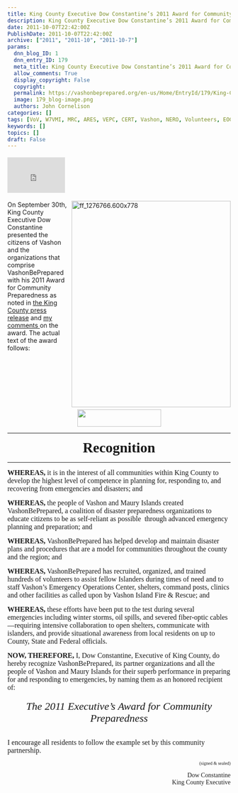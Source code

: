```yaml
---
title: King County Executive Dow Constantine’s 2011 Award for Community Preparedness to VashonBePrepared
description: King County Executive Dow Constantine’s 2011 Award for Community Preparedness to VashonBePrepared
date: 2011-10-07T22:42:00Z
PublishDate: 2011-10-07T22:42:00Z
archive: ["2011", "2011-10", "2011-10-7"]
params:
  dnn_blog_ID: 1
  dnn_entry_ID: 179
  meta_title: King County Executive Dow Constantine’s 2011 Award for Community Preparedness to VashonBePrepared
  allow_comments: True
  display_copyright: False
  copyright:
  permalink: https://vashonbeprepared.org/en-us/Home/EntryId/179/King-County-Executive-Dow-Constantine-rsquo-s-2011-Award-for-Community-Preparedness-to-VashonBePrepared
  image: 179_blog-image.png
  authors: John Cornelison
categories: []
tags: [VoV, W7VMI, MRC, ARES, VEPC, CERT, Vashon, NERO, Volunteers, EOC, VashonBePrepared, VMIRC, VIFR]
keywords: []
topics: []
draft: False
---
```


<div class="wlWriterHeaderFooter" style="padding-bottom: 4px; margin: 0px; padding-left: 0px; padding-right: 0px; float: none; padding-top: 4px;"><iframe src="http://www.facebook.com/widgets/like.php?href=http://vashoneoc.org/Blogs/VashonPreparedness/tabid/164/EntryId/179/King-County-Executive-Dow-Constantine-rsquo-s-2011-Award-for-Community-Preparedness-to-VashonBePrepared.aspx" frameborder="0" scrolling="no" style="width: 130px; height: 80px;border: medium none;"></iframe></div>
<p><a href="./images/179/Kin.-VashonBePrepared-and-the-Carnation-_D149-ff_1276766.600x778_2.jpg"><img width="359" height="465" title="ff_1276766.600x778" style="background-image: none;   margin: 0px 0px 5px 5px; padding-left: 0px; padding-right: 0px; display: inline; float: right;   padding-top: 0px;border: 0px solid;" alt="ff_1276766.600x778" src="./images/179/Kin.-VashonBePrepared-and-the-Carnation-_D149-ff_1276766.600x778_thumb.jpg" /></a>On September 30th, King County Executive Dow Constantine presented the citizens of Vashon and the organizations that comprise VashonBePrepared with his 2011 Award for Community Preparedness as noted in <a href="/Blogs/VashonPreparedness/tabid/164/EntryId/178/VashonBePrepared-and-Carnation-Duvall-Citizen-Corps-Council-recognized-for-preparedness-and-response-efforts.aspx" target="_blank">the King County press release</a>&nbsp;and <a href="http://vashoneoc.org/Blogs/VashonPreparedness/tabid/164/EntryId/185/King-County-Executive-Dow-Constantine-Recognizes-Vashon-with-Inaugural-Community-Preparedness-Award.aspx">my comments </a>on the award. The actual text of the award follows:</p>
<p>&nbsp;</p>
<p><span style="font-family: times new roman;"><img alt="" width="189" height="39" style="display: block; float: none; margin-left: auto; margin-right: auto;" src="./images/178/004587f1eff0_CF77-clip_image001_2.gif" /></span></p>
<p><span style="font-family: times new roman;"></span><hr />
</p>
<p style="text-align: center;"><strong><span style="font-family: times new roman; font-size: 32px;">Recognition</span></strong></p>
<span style="font-family: times new roman;"><hr />
</span>
<p><span style="font-family: times new roman; font-size: 16px;"><b>WHEREAS, </b>it is in the interest of all communities within King County to develop the highest level of competence in planning for, responding to, and recovering from emergencies and disasters; and</span></p>
<p><span style="font-family: times new roman; font-size: 16px;"><b>WHEREAS, </b>the people of Vashon and Maury Islands created<b> </b>VashonBePrepared, a coalition of disaster preparedness organizations to educate citizens to be as self-reliant as possible&nbsp; through advanced emergency planning and preparation; and</span></p>
<p><span style="font-family: times new roman; font-size: 16px;"><b>WHEREAS, </b>VashonBePrepared has helped develop and maintain disaster plans and procedures that are a model for communities throughout the county and the region; and</span></p>
<p><span style="font-family: times new roman; font-size: 16px;"><strong>WHEREAS,</strong> VashonBePrepared has recruited, organized, and trained hundreds of volunteers to assist fellow Islanders during times of need and to staff Vashon&rsquo;s Emergency Operations Center, shelters, command posts, clinics and other facilities as called upon by Vashon Island Fire &amp; Rescue; and</span></p>
<p><span style="font-family: times new roman; font-size: 16px;"><b>WHEREAS, </b>these efforts have been put to the test during several emergencies including winter storms, oil spills, and severed fiber-optic cables&mdash;requiring intensive collaboration to open shelters, communicate with islanders, and provide situational awareness from local residents on up to County, State and Federal officials.</span></p>
<p><span style="font-family: times new roman; font-size: 16px;"><b>NOW, THEREFORE,</b> I, Dow Constantine, Executive of King County, do hereby recognize VashonBePrepared, its partner organizations and all the people of Vashon and Maury Islands for their superb performance in preparing for and responding to emergencies, by naming them as an honored recipient of:</span></p>
<h6 style="text-align: center;"><span style="font-family: times new roman; font-size: 24px;">The 2011 Executive&rsquo;s Award for Community Preparedness</span></h6>
<p><span style="font-family: times new roman; font-size: 16px;">I encourage all residents to follow the example set by this community partnership.</span></p>
<p style="text-align: right;"><span style="font-family: times new roman; font-size: 10px;">(signed &amp; sealed)</span></p>
<p style="text-align: right;"><span style="font-family: times new roman;">Dow Constantine <br />
King County Executive</span></p>
